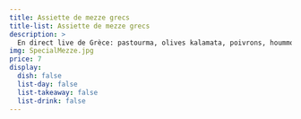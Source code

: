 ```yaml
---
title: Assiette de mezze grecs
title-list: Assiette de mezze grecs
description: >
  En direct live de Grèce: pastourma, olives kalamata, poivrons, hoummous, fromage grec.
img: SpecialMezze.jpg
price: 7
display:
  dish: false
  list-day: false
  list-takeaway: false
  list-drink: false
---
```

